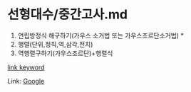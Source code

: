 # 선형대수/중간고사.md

1. 연립방정식 해구하기(가우스 소거법 또는 가우스조르단소거법)
   * 
2. 행렬(단위,정칙,역,삼각,전치)
3. 역행렬구하기(가우스조르단)+행렬식

[link keyword][id]


[id]: URL "https://github.com/DanielHennyKwon/HelloWorld/blob/master/%EC%84%B8%EB%B2%95/%EB%B2%95%EC%9D%B8%EC%84%B8%EB%B2%95.md"

Link: [Google][googlelink]


[googlelink]: https://google.com "Go google"
